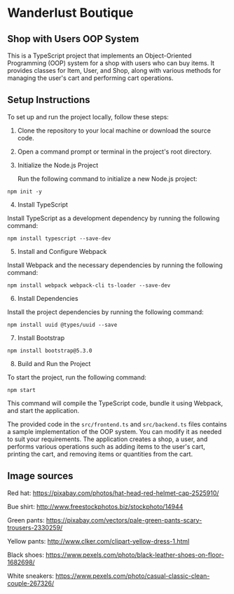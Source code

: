 # Wanderlust Boutique

## Shop with Users OOP System

This is a TypeScript project that implements an Object-Oriented Programming (OOP) system for a shop with users who can buy items. It provides classes for Item, User, and Shop, along with various methods for managing the user's cart and performing cart operations.

## Setup Instructions

To set up and run the project locally, follow these steps:

1. Clone the repository to your local machine or download the source code.

2. Open a command prompt or terminal in the project's root directory.

3. Initialize the Node.js Project

   Run the following command to initialize a new Node.js project:

```
npm init -y
```

4. Install TypeScript

Install TypeScript as a development dependency by running the following command:

```
npm install typescript --save-dev
```

5. Install and Configure Webpack

Install Webpack and the necessary dependencies by running the following command:

```
npm install webpack webpack-cli ts-loader --save-dev
```

6. Install Dependencies

Install the project dependencies by running the following command:

```
npm install uuid @types/uuid --save
```

7. Install Bootstrap

```
npm install bootstrap@5.3.0
```

8. Build and Run the Project

To start the project, run the following command:

```
npm start
```

This command will compile the TypeScript code, bundle it using Webpack, and start the application.

The provided code in the `src/frontend.ts` and `src/backend.ts` files contains a sample implementation of the OOP system. You can modify it as needed to suit your requirements. The application creates a shop, a user, and performs various operations such as adding items to the user's cart, printing the cart, and removing items or quantities from the cart.

## Image sources

Red hat: https://pixabay.com/photos/hat-head-red-helmet-cap-2525910/

Bue shirt: http://www.freestockphotos.biz/stockphoto/14944

Green pants: https://pixabay.com/vectors/pale-green-pants-scary-trousers-2330259/

Yellow pants: http://www.clker.com/clipart-yellow-dress-1.html

Black shoes: https://www.pexels.com/photo/black-leather-shoes-on-floor-1682698/

White sneakers: https://www.pexels.com/photo/casual-classic-clean-couple-267326/
